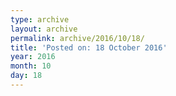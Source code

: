 ```yaml
---
type: archive
layout: archive
permalink: archive/2016/10/18/
title: 'Posted on: 18 October 2016'
year: 2016
month: 10
day: 18
---
```

